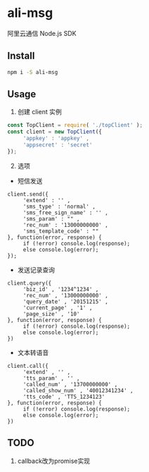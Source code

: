 # ali-msg
阿里云通信 Node.js SDK

## Install

```bash
npm i -S ali-msg
```

## Usage

1. 创建 client 实例
```javascript
const TopClient = require( './topClient' );
const client = new TopClient({
     'appkey' : 'appkey' ,
     'appsecret' : 'secret'
});
```
 
2. 选项

- 短信发送
```
client.send({
     'extend' : '' ,
     'sms_type' : 'normal' ,
     'sms_free_sign_name' : '' ,
     'sms_param' : "" ,
     'rec_num' : '13000000000' ,
     'sms_template_code' : ""
}, function(error, response) {
     if (!error) console.log(response);
     else console.log(error);
});
```

- 发送记录查询
``` 
client.query({
     'biz_id' , '1234^1234' ,
     'rec_num' , '13000000000' ,
     'query_date' , '20151215' ,
     'current_page' , '1' ,
     'page_size' , '10'
}, function(error, response) {
     if (!error) console.log(response);
     else console.log(error);
})
```

- 文本转语音
```
client.call({
     'extend' , '' ,
     'tts_param' , '' ,
     'called_num' , '13700000000' ,
     'called_show_num' , '40012341234' ,
     'tts_code' , 'TTS_1234123'
}, function(error, response) {
     if (!error) console.log(response);
     else console.log(error);
})
```

## TODO

1. callback改为promise实现